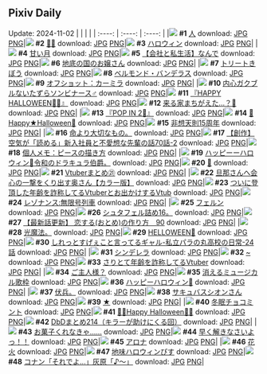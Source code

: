 ## Pixiv Daily
Update: 2024-11-02
|      |      |      |
| :----: | :----: | :----: |
|![](https://pixiv.microyu.workers.dev/c/240x480/img-master/img/2024/11/01/00/03/06/123872674_p0_master1200.jpg) **#1** [人](https://www.pixiv.net/artworks/123872674) download: [JPG](https://pixiv.microyu.workers.dev/img-original/img/2024/11/01/00/03/06/123872674_p0.jpg) [PNG](https://pixiv.microyu.workers.dev/img-original/img/2024/11/01/00/03/06/123872674_p0.png)|![](https://pixiv.microyu.workers.dev/c/240x480/img-master/img/2024/10/31/00/08/08/123830636_p0_master1200.jpg) **#2** [💛🖤](https://www.pixiv.net/artworks/123830636) download: [JPG](https://pixiv.microyu.workers.dev/img-original/img/2024/10/31/00/08/08/123830636_p0.jpg) [PNG](https://pixiv.microyu.workers.dev/img-original/img/2024/10/31/00/08/08/123830636_p0.png)|![](https://pixiv.microyu.workers.dev/c/240x480/img-master/img/2024/10/31/22/04/43/123865229_p0_master1200.jpg) **#3** [ハロウィン](https://www.pixiv.net/artworks/123865229) download: [JPG](https://pixiv.microyu.workers.dev/img-original/img/2024/10/31/22/04/43/123865229_p0.jpg) [PNG](https://pixiv.microyu.workers.dev/img-original/img/2024/10/31/22/04/43/123865229_p0.png)|
|![](https://pixiv.microyu.workers.dev/c/240x480/img-master/img/2024/11/01/00/00/53/123872359_p0_master1200.jpg) **#4** [甘い月](https://www.pixiv.net/artworks/123872359) download: [JPG](https://pixiv.microyu.workers.dev/img-original/img/2024/11/01/00/00/53/123872359_p0.jpg) [PNG](https://pixiv.microyu.workers.dev/img-original/img/2024/11/01/00/00/53/123872359_p0.png)|![](https://pixiv.microyu.workers.dev/c/240x480/img-master/img/2024/11/01/12/00/12/123886537_p0_master1200.jpg) **#5** [【会社と私生活】なんで](https://www.pixiv.net/artworks/123886537) download: [JPG](https://pixiv.microyu.workers.dev/img-original/img/2024/11/01/12/00/12/123886537_p0.jpg) [PNG](https://pixiv.microyu.workers.dev/img-original/img/2024/11/01/12/00/12/123886537_p0.png)|![](https://pixiv.microyu.workers.dev/c/240x480/img-master/img/2024/11/01/07/30/04/123882201_p0_master1200.jpg) **#6** [地底の国のお嬢さん](https://www.pixiv.net/artworks/123882201) download: [JPG](https://pixiv.microyu.workers.dev/img-original/img/2024/11/01/07/30/04/123882201_p0.jpg) [PNG](https://pixiv.microyu.workers.dev/img-original/img/2024/11/01/07/30/04/123882201_p0.png)|
|![](https://pixiv.microyu.workers.dev/c/240x480/img-master/img/2024/10/31/21/46/49/123864148_p0_master1200.jpg) **#7** [トリートきぼう](https://www.pixiv.net/artworks/123864148) download: [JPG](https://pixiv.microyu.workers.dev/img-original/img/2024/10/31/21/46/49/123864148_p0.jpg) [PNG](https://pixiv.microyu.workers.dev/img-original/img/2024/10/31/21/46/49/123864148_p0.png)|![](https://pixiv.microyu.workers.dev/c/240x480/img-master/img/2024/11/01/00/00/50/123872348_p0_master1200.jpg) **#8** [ベルモンド・バンデラス](https://www.pixiv.net/artworks/123872348) download: [JPG](https://pixiv.microyu.workers.dev/img-original/img/2024/11/01/00/00/50/123872348_p0.jpg) [PNG](https://pixiv.microyu.workers.dev/img-original/img/2024/11/01/00/00/50/123872348_p0.png)|![](https://pixiv.microyu.workers.dev/c/240x480/img-master/img/2024/10/31/20/18/33/123859542_p0_master1200.jpg) **#9** [オフショット：カーミラ](https://www.pixiv.net/artworks/123859542) download: [JPG](https://pixiv.microyu.workers.dev/img-original/img/2024/10/31/20/18/33/123859542_p0.jpg) [PNG](https://pixiv.microyu.workers.dev/img-original/img/2024/10/31/20/18/33/123859542_p0.png)|
|![](https://pixiv.microyu.workers.dev/c/240x480/img-master/img/2024/10/31/12/30/03/123845552_p0_master1200.jpg) **#10** [内心ガクブルないたずらソンビナース♂](https://www.pixiv.net/artworks/123845552) download: [JPG](https://pixiv.microyu.workers.dev/img-original/img/2024/10/31/12/30/03/123845552_p0.jpg) [PNG](https://pixiv.microyu.workers.dev/img-original/img/2024/10/31/12/30/03/123845552_p0.png)|![](https://pixiv.microyu.workers.dev/c/240x480/img-master/img/2024/10/31/00/22/58/123831531_p0_master1200.jpg) **#11** [『HAPPY HALLOWEEN🎃👻』](https://www.pixiv.net/artworks/123831531) download: [JPG](https://pixiv.microyu.workers.dev/img-original/img/2024/10/31/00/22/58/123831531_p0.jpg) [PNG](https://pixiv.microyu.workers.dev/img-original/img/2024/10/31/00/22/58/123831531_p0.png)|![](https://pixiv.microyu.workers.dev/c/240x480/img-master/img/2024/10/31/20/08/33/123859058_p0_master1200.jpg) **#12** [来る家まちがえた…？🎃](https://www.pixiv.net/artworks/123859058) download: [JPG](https://pixiv.microyu.workers.dev/img-original/img/2024/10/31/20/08/33/123859058_p0.jpg) [PNG](https://pixiv.microyu.workers.dev/img-original/img/2024/10/31/20/08/33/123859058_p0.png)|
|![](https://pixiv.microyu.workers.dev/c/240x480/img-master/img/2024/10/31/00/21/23/123831442_p0_master1200.jpg) **#13** [『POP IN 2🌟』](https://www.pixiv.net/artworks/123831442) download: [JPG](https://pixiv.microyu.workers.dev/img-original/img/2024/10/31/00/21/23/123831442_p0.jpg) [PNG](https://pixiv.microyu.workers.dev/img-original/img/2024/10/31/00/21/23/123831442_p0.png)|![](https://pixiv.microyu.workers.dev/c/240x480/img-master/img/2024/11/01/00/00/33/123872280_p0_master1200.jpg) **#14** [🎃Happy★Halloween🎃](https://www.pixiv.net/artworks/123872280) download: [JPG](https://pixiv.microyu.workers.dev/img-original/img/2024/11/01/00/00/33/123872280_p0.jpg) [PNG](https://pixiv.microyu.workers.dev/img-original/img/2024/11/01/00/00/33/123872280_p0.png)|![](https://pixiv.microyu.workers.dev/c/240x480/img-master/img/2024/10/31/00/18/04/123831240_p0_master1200.jpg) **#15** [非想天則15周年](https://www.pixiv.net/artworks/123831240) download: [JPG](https://pixiv.microyu.workers.dev/img-original/img/2024/10/31/00/18/04/123831240_p0.jpg) [PNG](https://pixiv.microyu.workers.dev/img-original/img/2024/10/31/00/18/04/123831240_p0.png)|
|![](https://pixiv.microyu.workers.dev/c/240x480/img-master/img/2024/11/01/17/56/45/123893154_p0_master1200.jpg) **#16** [命より大切なもの。](https://www.pixiv.net/artworks/123893154) download: [JPG](https://pixiv.microyu.workers.dev/img-original/img/2024/11/01/17/56/45/123893154_p0.jpg) [PNG](https://pixiv.microyu.workers.dev/img-original/img/2024/11/01/17/56/45/123893154_p0.png)|![](https://pixiv.microyu.workers.dev/c/240x480/img-master/img/2024/11/01/18/01/03/123893412_p0_master1200.jpg) **#17** [【創作】空気が「読める」新入社員と不愛想な先輩の話70話-2](https://www.pixiv.net/artworks/123893412) download: [JPG](https://pixiv.microyu.workers.dev/img-original/img/2024/11/01/18/01/03/123893412_p0.jpg) [PNG](https://pixiv.microyu.workers.dev/img-original/img/2024/11/01/18/01/03/123893412_p0.png)|![](https://pixiv.microyu.workers.dev/c/240x480/img-master/img/2024/10/31/06/00/07/123838578_p0_master1200.jpg) **#18** [個人メモ：ピースの描き方](https://www.pixiv.net/artworks/123838578) download: [JPG](https://pixiv.microyu.workers.dev/img-original/img/2024/10/31/06/00/07/123838578_p0.jpg) [PNG](https://pixiv.microyu.workers.dev/img-original/img/2024/10/31/06/00/07/123838578_p0.png)|
|![](https://pixiv.microyu.workers.dev/c/240x480/img-master/img/2024/10/31/11/48/34/123844573_p0_master1200.jpg) **#19** [ハッピーーハロウィン🎃令和のドラキュラ伯爵。](https://www.pixiv.net/artworks/123844573) download: [JPG](https://pixiv.microyu.workers.dev/img-original/img/2024/10/31/11/48/34/123844573_p0.jpg) [PNG](https://pixiv.microyu.workers.dev/img-original/img/2024/10/31/11/48/34/123844573_p0.png)|![](https://pixiv.microyu.workers.dev/c/240x480/img-master/img/2024/10/31/00/00/37/123829711_p0_master1200.jpg) **#20** [👻](https://www.pixiv.net/artworks/123829711) download: [JPG](https://pixiv.microyu.workers.dev/img-original/img/2024/10/31/00/00/37/123829711_p0.jpg) [PNG](https://pixiv.microyu.workers.dev/img-original/img/2024/10/31/00/00/37/123829711_p0.png)|![](https://pixiv.microyu.workers.dev/c/240x480/img-master/img/2024/10/31/23/16/12/123869376_p0_master1200.jpg) **#21** [Vtuberまとめ㉑](https://www.pixiv.net/artworks/123869376) download: [JPG](https://pixiv.microyu.workers.dev/img-original/img/2024/10/31/23/16/12/123869376_p0.jpg) [PNG](https://pixiv.microyu.workers.dev/img-original/img/2024/10/31/23/16/12/123869376_p0.png)|
|![](https://pixiv.microyu.workers.dev/c/240x480/img-master/img/2024/10/31/00/01/29/123829878_p0_master1200.jpg) **#22** [旦那さんへ会心の一撃をくり出す奥さん【カラー版】](https://www.pixiv.net/artworks/123829878) download: [JPG](https://pixiv.microyu.workers.dev/img-original/img/2024/10/31/00/01/29/123829878_p0.jpg) [PNG](https://pixiv.microyu.workers.dev/img-original/img/2024/10/31/00/01/29/123829878_p0.png)|![](https://pixiv.microyu.workers.dev/c/240x480/img-master/img/2024/10/31/20/08/49/123859073_p0_master1200.jpg) **#23** [ついに登頂した年齢を詐称してるVtuberとお出かけするVtub](https://www.pixiv.net/artworks/123859073) download: [JPG](https://pixiv.microyu.workers.dev/img-original/img/2024/10/31/20/08/49/123859073_p0.jpg) [PNG](https://pixiv.microyu.workers.dev/img-original/img/2024/10/31/20/08/49/123859073_p0.png)|![](https://pixiv.microyu.workers.dev/c/240x480/img-master/img/2024/10/31/18/22/30/123854352_p0_master1200.jpg) **#24** [レゾナンス:無限号列車](https://www.pixiv.net/artworks/123854352) download: [JPG](https://pixiv.microyu.workers.dev/img-original/img/2024/10/31/18/22/30/123854352_p0.jpg) [PNG](https://pixiv.microyu.workers.dev/img-original/img/2024/10/31/18/22/30/123854352_p0.png)|
|![](https://pixiv.microyu.workers.dev/c/240x480/img-master/img/2024/10/31/00/19/13/123831309_p0_master1200.jpg) **#25** [フェルン](https://www.pixiv.net/artworks/123831309) download: [JPG](https://pixiv.microyu.workers.dev/img-original/img/2024/10/31/00/19/13/123831309_p0.jpg) [PNG](https://pixiv.microyu.workers.dev/img-original/img/2024/10/31/00/19/13/123831309_p0.png)|![](https://pixiv.microyu.workers.dev/c/240x480/img-master/img/2024/11/01/19/18/23/123895645_p0_master1200.jpg) **#26** [シュタフェル詰め16。](https://www.pixiv.net/artworks/123895645) download: [JPG](https://pixiv.microyu.workers.dev/img-original/img/2024/11/01/19/18/23/123895645_p0.jpg) [PNG](https://pixiv.microyu.workers.dev/img-original/img/2024/11/01/19/18/23/123895645_p0.png)|![](https://pixiv.microyu.workers.dev/c/240x480/img-master/img/2024/11/01/12/50/42/123887536_p0_master1200.jpg) **#27** [【最新話更新】 恋する(おとめ)の作り方　90](https://www.pixiv.net/artworks/123887536) download: [JPG](https://pixiv.microyu.workers.dev/img-original/img/2024/11/01/12/50/42/123887536_p0.jpg) [PNG](https://pixiv.microyu.workers.dev/img-original/img/2024/11/01/12/50/42/123887536_p0.png)|
|![](https://pixiv.microyu.workers.dev/c/240x480/img-master/img/2024/10/31/03/05/37/123835136_p0_master1200.jpg) **#28** [光魔法。](https://www.pixiv.net/artworks/123835136) download: [JPG](https://pixiv.microyu.workers.dev/img-original/img/2024/10/31/03/05/37/123835136_p0.jpg) [PNG](https://pixiv.microyu.workers.dev/img-original/img/2024/10/31/03/05/37/123835136_p0.png)|![](https://pixiv.microyu.workers.dev/c/240x480/img-master/img/2024/10/31/20/03/29/123858230_p0_master1200.jpg) **#29** [HELLOWEEN🎃](https://www.pixiv.net/artworks/123858230) download: [JPG](https://pixiv.microyu.workers.dev/img-original/img/2024/10/31/20/03/29/123858230_p0.jpg) [PNG](https://pixiv.microyu.workers.dev/img-original/img/2024/10/31/20/03/29/123858230_p0.png)|![](https://pixiv.microyu.workers.dev/c/240x480/img-master/img/2024/10/31/00/06/50/123830516_p0_master1200.jpg) **#30** [しれっとすげぇこと言ってるギャル-私立パラの丸高校の日常-24話](https://www.pixiv.net/artworks/123830516) download: [JPG](https://pixiv.microyu.workers.dev/img-original/img/2024/10/31/00/06/50/123830516_p0.jpg) [PNG](https://pixiv.microyu.workers.dev/img-original/img/2024/10/31/00/06/50/123830516_p0.png)|
|![](https://pixiv.microyu.workers.dev/c/240x480/img-master/img/2024/11/01/07/30/02/123882193_p0_master1200.jpg) **#31** [シンデレラ](https://www.pixiv.net/artworks/123882193) download: [JPG](https://pixiv.microyu.workers.dev/img-original/img/2024/11/01/07/30/02/123882193_p0.jpg) [PNG](https://pixiv.microyu.workers.dev/img-original/img/2024/11/01/07/30/02/123882193_p0.png)|![](https://pixiv.microyu.workers.dev/c/240x480/img-master/img/2024/11/01/00/00/20/123872215_p0_master1200.jpg) **#32** [~](https://www.pixiv.net/artworks/123872215) download: [JPG](https://pixiv.microyu.workers.dev/img-original/img/2024/11/01/00/00/20/123872215_p0.jpg) [PNG](https://pixiv.microyu.workers.dev/img-original/img/2024/11/01/00/00/20/123872215_p0.png)|![](https://pixiv.microyu.workers.dev/c/240x480/img-master/img/2024/11/01/20/15/56/123897446_p0_master1200.jpg) **#33** [さりとて年齢を詐称してるVtuber](https://www.pixiv.net/artworks/123897446) download: [JPG](https://pixiv.microyu.workers.dev/img-original/img/2024/11/01/20/15/56/123897446_p0.jpg) [PNG](https://pixiv.microyu.workers.dev/img-original/img/2024/11/01/20/15/56/123897446_p0.png)|
|![](https://pixiv.microyu.workers.dev/c/240x480/img-master/img/2024/11/01/00/02/14/123872573_p0_master1200.jpg) **#34** [ご主人様？](https://www.pixiv.net/artworks/123872573) download: [JPG](https://pixiv.microyu.workers.dev/img-original/img/2024/11/01/00/02/14/123872573_p0.jpg) [PNG](https://pixiv.microyu.workers.dev/img-original/img/2024/11/01/00/02/14/123872573_p0.png)|![](https://pixiv.microyu.workers.dev/c/240x480/img-master/img/2024/10/31/23/24/42/123869870_p0_master1200.jpg) **#35** [消えるミュージカル歌枠](https://www.pixiv.net/artworks/123869870) download: [JPG](https://pixiv.microyu.workers.dev/img-original/img/2024/10/31/23/24/42/123869870_p0.jpg) [PNG](https://pixiv.microyu.workers.dev/img-original/img/2024/10/31/23/24/42/123869870_p0.png)|![](https://pixiv.microyu.workers.dev/c/240x480/img-master/img/2024/10/31/22/46/48/123867695_p0_master1200.jpg) **#36** [ハッピーハロウィン🎃](https://www.pixiv.net/artworks/123867695) download: [JPG](https://pixiv.microyu.workers.dev/img-original/img/2024/10/31/22/46/48/123867695_p0.jpg) [PNG](https://pixiv.microyu.workers.dev/img-original/img/2024/10/31/22/46/48/123867695_p0.png)|
|![](https://pixiv.microyu.workers.dev/c/240x480/img-master/img/2024/10/31/20/17/38/123859000_p0_master1200.jpg) **#37** [伏兵。](https://www.pixiv.net/artworks/123859000) download: [JPG](https://pixiv.microyu.workers.dev/img-original/img/2024/10/31/20/17/38/123859000_p0.jpg) [PNG](https://pixiv.microyu.workers.dev/img-original/img/2024/10/31/20/17/38/123859000_p0.png)|![](https://pixiv.microyu.workers.dev/c/240x480/img-master/img/2024/11/01/00/02/54/123872649_p0_master1200.jpg) **#38** [サキュバスシオンさん](https://www.pixiv.net/artworks/123872649) download: [JPG](https://pixiv.microyu.workers.dev/img-original/img/2024/11/01/00/02/54/123872649_p0.jpg) [PNG](https://pixiv.microyu.workers.dev/img-original/img/2024/11/01/00/02/54/123872649_p0.png)|![](https://pixiv.microyu.workers.dev/c/240x480/img-master/img/2024/10/31/00/28/56/123831811_p0_master1200.jpg) **#39** [★](https://www.pixiv.net/artworks/123831811) download: [JPG](https://pixiv.microyu.workers.dev/img-original/img/2024/10/31/00/28/56/123831811_p0.jpg) [PNG](https://pixiv.microyu.workers.dev/img-original/img/2024/10/31/00/28/56/123831811_p0.png)|
|![](https://pixiv.microyu.workers.dev/c/240x480/img-master/img/2024/11/01/20/30/01/123897840_p0_master1200.jpg) **#40** [冬眠チョコミント](https://www.pixiv.net/artworks/123897840) download: [JPG](https://pixiv.microyu.workers.dev/img-original/img/2024/11/01/20/30/01/123897840_p0.jpg) [PNG](https://pixiv.microyu.workers.dev/img-original/img/2024/11/01/20/30/01/123897840_p0.png)|![](https://pixiv.microyu.workers.dev/c/240x480/img-master/img/2024/10/31/20/54/23/123861282_p0_master1200.jpg) **#41** [🩷🧡Happy Halloween🧡💜](https://www.pixiv.net/artworks/123861282) download: [JPG](https://pixiv.microyu.workers.dev/img-original/img/2024/10/31/20/54/23/123861282_p0.jpg) [PNG](https://pixiv.microyu.workers.dev/img-original/img/2024/10/31/20/54/23/123861282_p0.png)|![](https://pixiv.microyu.workers.dev/c/240x480/img-master/img/2024/10/31/21/11/00/123862273_p0_master1200.jpg) **#42** [DbDまとめ214（キラーが助けにくる回）](https://www.pixiv.net/artworks/123862273) download: [JPG](https://pixiv.microyu.workers.dev/img-original/img/2024/10/31/21/11/00/123862273_p0.jpg) [PNG](https://pixiv.microyu.workers.dev/img-original/img/2024/10/31/21/11/00/123862273_p0.png)|
|![](https://pixiv.microyu.workers.dev/c/240x480/img-master/img/2024/10/31/00/00/56/123829769_p0_master1200.jpg) **#43** [お菓子くれなきゃ……](https://www.pixiv.net/artworks/123829769) download: [JPG](https://pixiv.microyu.workers.dev/img-original/img/2024/10/31/00/00/56/123829769_p0.jpg) [PNG](https://pixiv.microyu.workers.dev/img-original/img/2024/10/31/00/00/56/123829769_p0.png)|![](https://pixiv.microyu.workers.dev/c/240x480/img-master/img/2024/10/31/00/03/34/123830165_p0_master1200.jpg) **#44** [早く解きなさいよっ！！](https://www.pixiv.net/artworks/123830165) download: [JPG](https://pixiv.microyu.workers.dev/img-original/img/2024/10/31/00/03/34/123830165_p0.jpg) [PNG](https://pixiv.microyu.workers.dev/img-original/img/2024/10/31/00/03/34/123830165_p0.png)|![](https://pixiv.microyu.workers.dev/c/240x480/img-master/img/2024/10/31/00/01/10/123829820_p0_master1200.jpg) **#45** [アロナ](https://www.pixiv.net/artworks/123829820) download: [JPG](https://pixiv.microyu.workers.dev/img-original/img/2024/10/31/00/01/10/123829820_p0.jpg) [PNG](https://pixiv.microyu.workers.dev/img-original/img/2024/10/31/00/01/10/123829820_p0.png)|
|![](https://pixiv.microyu.workers.dev/c/240x480/img-master/img/2024/10/31/18/00/11/123853360_p0_master1200.jpg) **#46** [花火](https://www.pixiv.net/artworks/123853360) download: [JPG](https://pixiv.microyu.workers.dev/img-original/img/2024/10/31/18/00/11/123853360_p0.jpg) [PNG](https://pixiv.microyu.workers.dev/img-original/img/2024/10/31/18/00/11/123853360_p0.png)|![](https://pixiv.microyu.workers.dev/c/240x480/img-master/img/2024/10/31/19/43/21/123857764_p0_master1200.jpg) **#47** [地味ハロウィンぴす](https://www.pixiv.net/artworks/123857764) download: [JPG](https://pixiv.microyu.workers.dev/img-original/img/2024/10/31/19/43/21/123857764_p0.jpg) [PNG](https://pixiv.microyu.workers.dev/img-original/img/2024/10/31/19/43/21/123857764_p0.png)|![](https://pixiv.microyu.workers.dev/c/240x480/img-master/img/2024/10/31/18/16/04/123854135_p0_master1200.jpg) **#48** [コナン「それでよ…」灰原「♪〜」](https://www.pixiv.net/artworks/123854135) download: [JPG](https://pixiv.microyu.workers.dev/img-original/img/2024/10/31/18/16/04/123854135_p0.jpg) [PNG](https://pixiv.microyu.workers.dev/img-original/img/2024/10/31/18/16/04/123854135_p0.png)|
